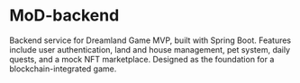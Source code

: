 # MoD-backend
Backend service for Dreamland Game MVP, built with Spring Boot.  Features include user authentication, land and house management, pet system, daily quests,  and a mock NFT marketplace. Designed as the foundation for a blockchain-integrated game.
